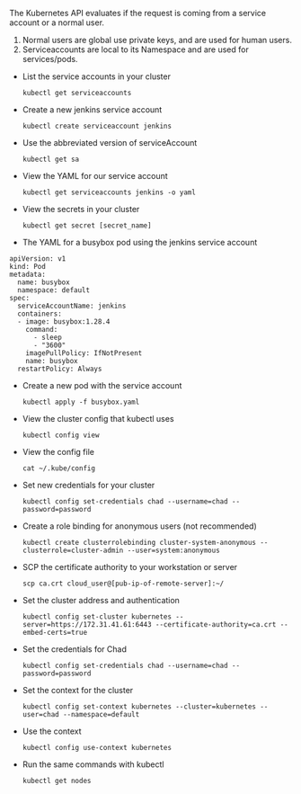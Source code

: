 The Kubernetes API evaluates if the request is coming from a service account or a normal user.
   1. Normal users are global use private keys, and are used for human users.
   2. Serviceaccounts are local to its Namespace and are used for services/pods.

* List the service accounts in your cluster

  `kubectl get serviceaccounts`

* Create a new jenkins service account

  `kubectl create serviceaccount jenkins`

* Use the abbreviated version of serviceAccount

  `kubectl get sa`

* View the YAML for our service account

  `kubectl get serviceaccounts jenkins -o yaml`

* View the secrets in your cluster

  `kubectl get secret [secret_name]`

* The YAML for a busybox pod using the jenkins service account
  
```
apiVersion: v1
kind: Pod
metadata:
  name: busybox
  namespace: default
spec:
  serviceAccountName: jenkins
  containers:
  - image: busybox:1.28.4
    command:
      - sleep
      - "3600"
    imagePullPolicy: IfNotPresent
    name: busybox
  restartPolicy: Always
```

* Create a new pod with the service account

  `kubectl apply -f busybox.yaml`

* View the cluster config that kubectl uses

  `kubectl config view`

* View the config file

  `cat ~/.kube/config`

* Set new credentials for your cluster

  `kubectl config set-credentials chad --username=chad --password=password`

* Create a role binding for anonymous users (not recommended)

  `kubectl create clusterrolebinding cluster-system-anonymous --clusterrole=cluster-admin --user=system:anonymous`

* SCP the certificate authority to your workstation or server

  `scp ca.crt cloud_user@[pub-ip-of-remote-server]:~/`

* Set the cluster address and authentication

  `kubectl config set-cluster kubernetes --server=https://172.31.41.61:6443 --certificate-authority=ca.crt --embed-certs=true`

* Set the credentials for Chad

  `kubectl config set-credentials chad --username=chad --password=password`

* Set the context for the cluster

  `kubectl config set-context kubernetes --cluster=kubernetes --user=chad --namespace=default`

* Use the context

  `kubectl config use-context kubernetes`

* Run the same commands with kubectl

  `kubectl get nodes`